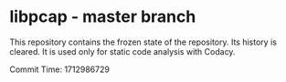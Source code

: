 # libpcap - master branch

This repository contains the frozen state of the repository.
Its history is cleared. It is used only for static code
analysis with Codacy.

Commit Time: 1712986729